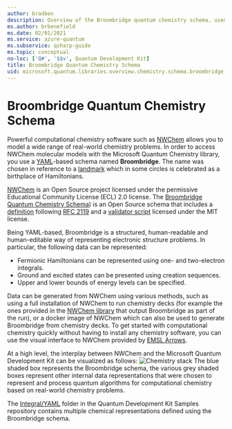 ```yaml
---
author: bradben
description: Overview of the Broombridge quantum chemistry schema, used to model real-world chemistry problems with the Microsoft Quantum Development Kit.
ms.author: brbenefield
ms.date: 02/01/2021
ms.service: azure-quantum
ms.subservice: qsharp-guide
ms.topic: conceptual
no-loc: ['Q#', '$$v', Quantum Development Kit]
title: Broombridge Quantum Chemistry Schema
uid: microsoft.quantum.libraries.overview.chemistry.schema.broombridge
---
```


# Broombridge Quantum Chemistry Schema # 

Powerful computational chemistry software such as [NWChem](https://nwchemgit.github.io/) allows you to model a wide range of real-world chemistry problems. In order to access NWChem molecular models with the Microsoft Quantum Chemistry library, you use a [YAML](https://en.wikipedia.org/wiki/YAML)-based schema named **Broombridge**. The name was chosen in reference to a [landmark](https://en.wikipedia.org/wiki/Broom_Bridge) which in some circles is celebrated as a birthplace of Hamiltonians. 

[NWChem](https://github.com/nwchemgit/nwchem) is an Open Source project licensed under the permissive Educational Community License (ECL) 2.0 license. The [Broombridge Quantum Chemistry Schema](xref:microsoft.quantum.libraries.overview.chemistry.schema.spec_v_0_2)) is an Open Source schema that includes a [definition](https://raw.githubusercontent.com/Microsoft/Quantum/master/Chemistry/Schema/broombridge-0.1.schema.json) following [RFC 2119](https://tools.ietf.org/html/rfc2119) and a [validator script](https://raw.githubusercontent.com/Microsoft/Quantum/master/Chemistry/Schema/validator.py) licensed under the MIT license. 

Being YAML-based, Broombridge is a structured, human-readable and human-editable way of representing electronic structure problems. In particular, the following data can be represented:
- Fermionic Hamiltonians can be represented using one- and two-electron integrals.
- Ground and excited states can be presented using creation sequences.
- Upper and lower bounds of energy levels can be specified.

Data can be generated from NWChem using various methods, such as using a full installation of NWChem to run chemistry decks (for example the ones provided in the [NWChem library](https://github.com/nwchemgit/nwchem/tree/master/QA/chem_library_tests) that output Broombridge as part of the run), or a docker image of NWChem which can also be used to generate Broombridge from chemistry decks. To get started with computational chemistry quickly without having to install any chemistry software, you can use the visual interface to NWChem provided by [EMSL Arrows](https://arrows.emsl.pnnl.gov/api/qsharp_chem).

At a high level, the interplay between NWChem and the Microsoft Quantum Development Kit can be visualized as follows:
![Chemistry stack](~/media/broombridge.png)
The blue shaded box represents the Broombridge schema, the various grey shaded boxes represent other internal data representations that were chosen to represent and process quantum algorithms for computational chemistry based on real-world chemistry problems.

The [Integral/YAML](https://github.com/microsoft/Quantum/tree/master/samples/chemistry/IntegralData/YAML) folder in the Quantum Development Kit Samples repository contains multiple chemical representations defined using the Broombridge schema.
